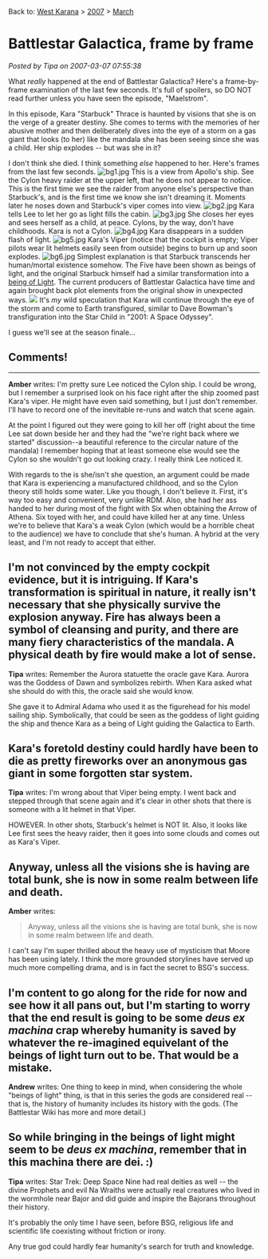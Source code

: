 Back to: [West Karana](/posts/westkarana.md) > [2007](/posts/2007/westkarana.md) > [March](./westkarana.md)
# Battlestar Galactica, frame by frame

*Posted by Tipa on 2007-03-07 07:55:38*

What *really* happened at the end of Battlestar Galactica? Here's a frame-by-frame examination of the last few seconds. It's full of spoilers, so DO NOT read further unless you have seen the episode, "Maelstrom".

In this episode, Kara "Starbuck" Thrace is haunted by visions that she is on the verge of a greater destiny. She comes to terms with the memories of her abusive mother and then deliberately dives into the eye of a storm on a gas giant that looks (to her) like the mandala she has been seeing since she was a child. Her ship explodes -- but was she in it?

I don't think she died. I think something *else* happened to her. Here's frames from the last few seconds.
![bg1.jpg](../../../uploads/2007/03/bg1.jpg)
This is a view from Apollo's ship. See the Cylon heavy raider at the upper left, that he does not appear to notice. This is the first time we see the raider from anyone else's perspective than Starbuck's, and is the first time we know she isn't dreaming it. Moments later he noses down and Starbuck's viper comes into view.
![bg2.jpg](../../../uploads/2007/03/bg2.jpg)
Kara tells Lee to let her go as light fills the cabin.
![bg3.jpg](../../../uploads/2007/03/bg3.jpg)
She closes her eyes and sees herself as a child, at peace. Cylons, by the way, don't have childhoods. Kara is not a Cylon.
![bg4.jpg](../../../uploads/2007/03/bg4.jpg)
Kara disappears in a sudden flash of light.
![bg5.jpg](../../../uploads/2007/03/bg5.jpg)
Kara's Viper (notice that the cockpit is empty; Viper pilots wear lit helmets easily seen from outside) begins to burn up and soon explodes.
![bg6.jpg](../../../uploads/2007/03/bg6.jpg)
Simplest explanation is that Starbuck transcends her human/mortal existence somehow. The Five have been shown as beings of light, and the original Starbuck himself had a similar transformation into a [being of Light](http://en.wikipedia.org/wiki/Ship_of_Lights). The current producers of Battlestar Galactica have time and again brought back plot elements from the original show in unexpected ways.
![](http://upload.wikimedia.org/wikipedia/en/thumb/0/09/2001child2.JPG/350px-2001child2.JPG)
It's *my* wild speculation that Kara will continue through the eye of the storm and come to Earth transfigured, similar to Dave Bowman's transfiguration into the Star Child in "2001: A Space Odyssey".

I guess we'll see at the season finale...
## Comments!
---
**Amber** writes: I'm pretty sure Lee noticed the Cylon ship. I could be wrong, but I remember a surprised look on his face right after the ship zoomed past Kara's viper. He might have even said something, but I just don't remember. I'll have to record one of the inevitable re-runs and watch that scene again.

At the point I figured out they were going to kill her off (right about the time Lee sat down beside her and they had the "we're right back where we started" discussion--a beautiful reference to the circular nature of the mandala) I remember hoping that at least someone else would see the Cylon so she wouldn't go out looking crazy. I really think Lee noticed it.

With regards to the is she/isn't she question, an argument could be made that Kara is experiencing a manufactured childhood, and so the Cylon theory still holds some water. Like you though, I don't believe it. First, it's way too easy and convenient, very unlike RDM. Also, she had her ass handed to her during most of the fight with Six when obtaining the Arrow of Athena. Six toyed with her, and could have killed her at any time. Unless we're to believe that Kara's a weak Cylon (which would be a horrible cheat to the audience) we have to conclude that she's human. A hybrid at the very least, and I'm not ready to accept that either.

I'm not convinced by the empty cockpit evidence, but it is intriguing. If Kara's transformation is spiritual in nature, it really isn't necessary that she physically survive the explosion anyway. Fire has always been a symbol of cleansing and purity, and there are many fiery characteristics of the mandala. A physical death by fire would make a lot of sense.
---
**Tipa** writes: Remember the Aurora statuette the oracle gave Kara. Aurora was the Goddess of Dawn and symbolizes rebirth. When Kara asked what she should do with this, the oracle said she would know.

She gave it to Admiral Adama who used it as the figurehead for his model sailing ship. Symbolically, that could be seen as the goddess of light guiding the ship and thence Kara as a being of Light guiding the Galactica to Earth.

Kara's foretold destiny could hardly have been to die as pretty fireworks over an anonymous gas giant in some forgotten star system.
---
**Tipa** writes: I'm wrong about that Viper being empty. I went back and stepped through that scene again and it's clear in other shots that there is someone with a lit helmet in that Viper.

HOWEVER. In other shots, Starbuck's helmet is NOT lit. Also, it looks like Lee first sees the heavy raider, then it goes into some clouds and comes out as Kara's Viper.

Anyway, unless all the visions she is having are total bunk, she is now in some realm between life and death.
---
**Amber** writes: 
> Anyway, unless all the visions she is having are total bunk, she is now in some realm between life and death.



I can't say I'm super thrilled about the heavy use of mysticism that Moore has been using lately. I think the more grounded storylines have served up much more compelling drama, and is in fact the secret to BSG's success.

I'm content to go along for the ride for now and see how it all pans out, but I'm starting to worry that the end result is going to be some *deus ex machina* crap whereby humanity is saved by whatever the re-imagined equivelant of the beings of light turn out to be. That would be a mistake.
---
**Andrew** writes: One thing to keep in mind, when considering the whole "beings of light" thing, is that in this series the gods are considered real -- that is, the history of humanity includes its history with the gods. (The Battlestar Wiki has more and more detail.)

So while bringing in the beings of light might seem to be *deus ex machina*, remember that in this machina there are dei. :)
---
**Tipa** writes: Star Trek: Deep Space Nine had real deities as well -- the divine Prophets and evil Na Wraiths were actually real creatures who lived in the wormhole near Bajor and did guide and inspire the Bajorans throughout their history.

It's probably the only time I have seen, before BSG, religious life and scientific life coexisting without friction or irony.

Any true god could hardly fear humanity's search for truth and knowledge.
